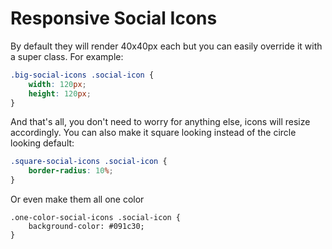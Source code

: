 # Responsive Social Icons

By default they will render 40x40px each but you can easily override it with a super class. For example:

```css
.big-social-icons .social-icon {
    width: 120px;
    height: 120px;
}
```

And that's all, you don't need to worry for anything else, icons will resize accordingly. You can also make it square looking instead of the circle looking default:

```css
.square-social-icons .social-icon {
    border-radius: 10%;
}
```

Or even make them all one color

```
.one-color-social-icons .social-icon {
    background-color: #091c30;
}
```

